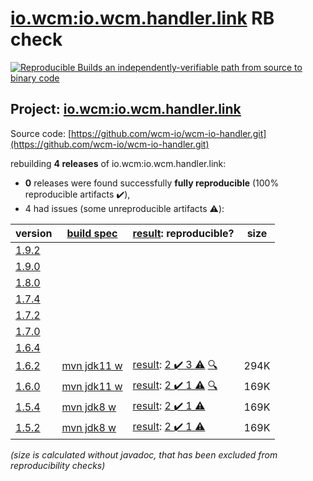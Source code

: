 [io.wcm:io.wcm.handler.link](https://search.maven.org/artifact/io.wcm/io.wcm.handler.link/) RB check
=======

[![Reproducible Builds](https://reproducible-builds.org/images/logos/rb.svg) an independently-verifiable path from source to binary code](https://reproducible-builds.org/)

## Project: [io.wcm:io.wcm.handler.link](https://search.maven.org/artifact/io.wcm/io.wcm.handler.link/)

Source code: [https://github.com/wcm-io/wcm-io-handler.git](https://github.com/wcm-io/wcm-io-handler.git)

rebuilding **4 releases** of io.wcm:io.wcm.handler.link:
- **0** releases were found successfully **fully reproducible** (100% reproducible artifacts :heavy_check_mark:),
- 4 had issues (some unreproducible artifacts :warning:):

| version | [build spec](/BUILDSPEC.md) | [result](https://reproducible-builds.org/docs/jvm/): reproducible? | size |
| -- | --------- | ------ | -- |
| [1.9.2](https://search.maven.org/artifact/io.wcm/io.wcm.handler.link/1.9.2/pom) | | | |
| [1.9.0](https://search.maven.org/artifact/io.wcm/io.wcm.handler.link/1.9.0/pom) | | | |
| [1.8.0](https://search.maven.org/artifact/io.wcm/io.wcm.handler.link/1.8.0/pom) | | | |
| [1.7.4](https://search.maven.org/artifact/io.wcm/io.wcm.handler.link/1.7.4/pom) | | | |
| [1.7.2](https://search.maven.org/artifact/io.wcm/io.wcm.handler.link/1.7.2/pom) | | | |
| [1.7.0](https://search.maven.org/artifact/io.wcm/io.wcm.handler.link/1.7.0/pom) | | | |
| [1.6.4](https://search.maven.org/artifact/io.wcm/io.wcm.handler.link/1.6.4/pom) | | | |
| [1.6.2](https://search.maven.org/artifact/io.wcm/io.wcm.handler.link/1.6.2/pom) | [mvn jdk11 w](wcm-link-1.6.2.buildspec) | [result](io.wcm.handler.link-1.6.2.buildinfo): [2 :heavy_check_mark:  3 :warning:](io.wcm.handler.link-1.6.2.buildcompare) [:mag:](https://github.com/jvm-repo-rebuild/reproducible-central/blob/master/content/io/wcm/handler/io.wcm.handler.link-1.6.2.diffoscope) | 294K |
| [1.6.0](https://search.maven.org/artifact/io.wcm/io.wcm.handler.link/1.6.0/pom) | [mvn jdk11 w](wcm-link-1.6.0.buildspec) | [result](io.wcm.handler.link-1.6.0.buildinfo): [2 :heavy_check_mark:  1 :warning:](io.wcm.handler.link-1.6.0.buildcompare) [:mag:](https://github.com/jvm-repo-rebuild/reproducible-central/blob/master/content/io/wcm/handler/io.wcm.handler.link-1.6.0.diffoscope) | 169K |
| [1.5.4](https://search.maven.org/artifact/io.wcm/io.wcm.handler.link/1.5.4/pom) | [mvn jdk8 w](wcm-link-1.5.4.buildspec) | [result](io.wcm.handler.link-1.5.4.buildinfo): [2 :heavy_check_mark:  1 :warning:](io.wcm.handler.link-1.5.4.buildcompare) | 169K |
| [1.5.2](https://search.maven.org/artifact/io.wcm/io.wcm.handler.link/1.5.2/pom) | [mvn jdk8 w](wcm-link-1.5.2.buildspec) | [result](io.wcm.handler.link-1.5.2.buildinfo): [2 :heavy_check_mark:  1 :warning:](io.wcm.handler.link-1.5.2.buildcompare) | 169K |

<i>(size is calculated without javadoc, that has been excluded from reproducibility checks)</i>
